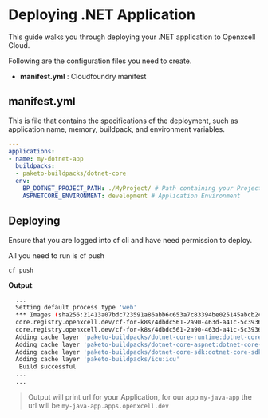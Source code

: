 # Deploying .NET Application 

This guide walks you through deploying your .NET application to Openxcell Cloud.

Following are the configuration files you need to create.

- **manifest.yml** : Cloudfoundry manifest

## manifest.yml

This is file that contains the specifications of the deployment, such as application name, memory, buildpack, and environment variables.

```yaml
---
applications:
- name: my-dotnet-app
  buildpacks:
  - paketo-buildpacks/dotnet-core
  env:
    BP_DOTNET_PROJECT_PATH: ./MyProject/ # Path containing your Project respective to the manifest.ym
    ASPNETCORE_ENVIRONMENT: development # Application Environment
```

## Deploying

Ensure that you are logged into cf cli and have need permission to deploy.

All you need to run is cf push

```bash
cf push
```

**Output**: 

```bash
  ...
  Setting default process type 'web'
  *** Images (sha256:21413a07bdc723591a86abb6c653a7c83394be025145abcb2c4be1bb60422328):
  core.registry.openxcell.dev/cf-for-k8s/4dbdc561-2a90-463d-a41c-5c39368a476d
  core.registry.openxcell.dev/cf-for-k8s/4dbdc561-2a90-463d-a41c-5c39368a476d:b1.20210603.214117
  Adding cache layer 'paketo-buildpacks/dotnet-core-runtime:dotnet-core-runtime'
  Adding cache layer 'paketo-buildpacks/dotnet-core-aspnet:dotnet-core-aspnet'
  Adding cache layer 'paketo-buildpacks/dotnet-core-sdk:dotnet-core-sdk'
  Adding cache layer 'paketo-buildpacks/icu:icu'
   Build successful
  ...
  ...

```

> Output will print url for your Application, for our app `my-java-app` the url will be `my-java-app.apps.openxcell.dev`